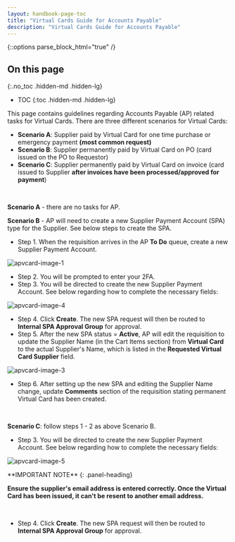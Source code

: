 ```yaml
---
layout: handbook-page-toc
title: "Virtual Cards Guide for Accounts Payable"
description: "Virtual Cards Guide for Accounts Payable"
---
```


{::options parse_block_html="true" /}

<link rel="stylesheet" type="text/css" href="/stylesheets/biztech.css" />

## On this page
{:.no_toc .hidden-md .hidden-lg}

- TOC
{:toc .hidden-md .hidden-lg}

This page contains guidelines regarding Accounts Payable (AP) related tasks for Virtual Cards. There are three different scenarios for Virtual Cards:
- **Scenario A**: Supplier paid by Virtual Card for one time purchase or emergency payment **(most common request)**
- **Scenario B**: Supplier permanently paid by Virtual Card on PO (card issued on the PO to Requestor) 
- **Scenario C**: Supplier permanently paid by Virtual Card on invoice (card issued to Supplier **after invoices have been processed/approved for payment**)
<br>

**Scenario A** - there are no tasks for AP.
<br>

**Scenario B** - AP will need to create a new Supplier Payment Account (SPA) type for the Supplier. See below steps to create the SPA.
- Step 1. When the requisition arrives in the AP **To Do** queue, create a new Supplier Payment Account.

![apvcard-image-1](/handbookfinance/accounts-payable/coupa-virtual-card-guide-for-accounts-payable/apvcard1.png)
<br>
- Step 2. You will be prompted to enter your 2FA. 
- Step 3. You will be directed to create the new Supplier Payment Account. See below regarding how to complete the necessary fields:

![apvcard-image-4](/handbookfinance/accounts-payable/coupa-virtual-card-guide-for-accounts-payable/apvcard4.png)
<br>
- Step 4. Click **Create**. The new SPA request will then be routed to **Internal SPA Approval Group** for approval.
- Step 5. After the new SPA status = **Active**, AP will edit the requisition to update the Supplier Name (in the Cart Items section) from **Virtual Card** to the actual Supplier's Name, which is listed in the **Requested Virtual Card Supplier** field.

![apvcard-image-3](/handbookfinance/accounts-payable/coupa-virtual-card-guide-for-accounts-payable/apvcard3.png)
<br>
- Step 6. After setting up the new SPA and editing the Supplier Name change, update **Comments** section of the requisition stating permanent Virtual Card has been created.
<br>   

**Scenario C**: follow steps 1 - 2 as above Scenario B.
- Step 3. You will be directed to create the new Supplier Payment Account. See below regarding how to complete the necessary fields:

![apvcard-image-5](/handbookfinance/accounts-payable/coupa-virtual-card-guide-for-accounts-payable/apvcard5.png)
<br>

<div class="panel panel-danger">
**IMPORTANT NOTE**
{: .panel-heading}
<div class="panel-body">

**Ensure the supplier's email address is entered correctly. Once the Virtual Card has been issued, it can't be resent to another email address.**

</div>
</div>
<br>

- Step 4. Click **Create**. The new SPA request will then be routed to **Internal SPA Approval Group** for approval.
